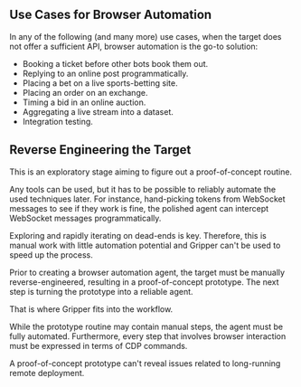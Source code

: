 





## Use Cases for Browser Automation

In any of the following (and many more) use cases, when the target does not offer a sufficient API, browser automation is the go-to solution:

- Booking a ticket before other bots book them out.
- Replying to an online post programmatically.
- Placing a bet on a live sports-betting site.
- Placing an order on an exchange.
- Timing a bid in an online auction.
- Aggregating a live stream into a dataset.
- Integration testing.


## Reverse Engineering the Target

This is an exploratory stage aiming to figure out a proof-of-concept routine.

Any tools can be used, but it has to be possible to reliably automate the used techniques later. For instance, hand-picking tokens from WebSocket messages to see if they work is fine, the polished agent can intercept WebSocket messages programmatically.

Exploring and rapidly iterating on dead-ends is key. Therefore, this is manual work with little automation potential and Gripper can't be used to speed up the process.



Prior to creating a browser automation agent, the target must be manually reverse-engineered, resulting in a proof-of-concept prototype. The next step is turning the prototype into a reliable agent.

That is where Gripper fits into the workflow.


While the prototype routine may contain manual steps, the agent must be fully automated. Furthermore, every step that involves browser interaction must be expressed in terms of CDP commands.




A proof-of-concept prototype can't reveal issues related to long-running remote deployment.
